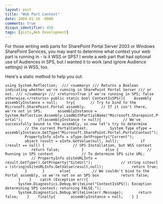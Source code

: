 ```yaml
---
layout: post
title: "Web Part Context"
date: 2004-01-16 -0800
comments: true
disqus_identifier: 458
tags: [gists,Web Development]
---
```

For those writing web parts for SharePoint Portal Server 2003 or Windows
SharePoint Services, you may want to determine what context your web
part is running in - is it WSS or SPS? I wrote a web part that had
optional use of Audiences in SPS, but I wanted it to work (and ignore
Audience settings) in WSS, too.

 Here's a static method to help you out.



`using System.Reflection;  /// <summary> /// Returns a Boolean indicating whether we're running in SharePoint Portal Server /// or not. /// </summary> /// <returns>True if we're running in SPS; false otherwise.</returns> public static bool ContextIsSPS(){    Assembly assemblyInstance = null;    try{       // Try to bind to the Microsoft.SharePoint.Portal assembly.       // If it isn't there, we're not in SPS.       assemblyInstance = System.Reflection.Assembly.LoadWithPartialName("Microsoft.Sharepoint.Portal");       if(assemblyInstance != null){          // We've successfully bound to the assembly, so now let's try to determine          // the current PortalContext.          System.Type oType = assemblyInstance.GetType("Microsoft.SharePoint.Portal.PortalContext");          PropertyInfo oInfo = oType.GetProperty("Current");          object result = oInfo.GetValue(null, null);          if (result == null) {             // SPS Installation, but WSS context             return false;          }          else {             // Running in SPS context             // To determine SPS site URL:             // PropertyInfo oSiteURLInfo = result.GetType().GetProperty("SiteUrl");             // string siteurl = (string)oSiteURLInfo.GetValue(result,null);             return true;          }       }       else{          // We couldn't bind to the Portal assembly, so we're not on an SPS box          return false;       }    }    catch (Exception err){       System.Diagnostics.Debug.WriteLine("ContextIsSPS(): Exception determining SPS context; returning FALSE.");       System.Diagnostics.Debug.WriteLine(err.Message);       return false;    }    finally{       assemblyInstance = null;    } }`
